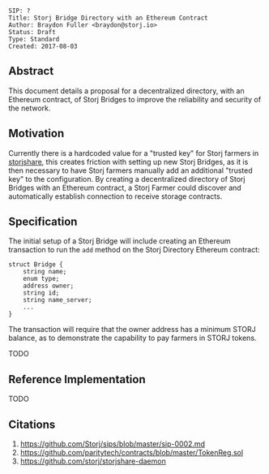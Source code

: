 ```
SIP: ?
Title: Storj Bridge Directory with an Ethereum Contract
Author: Braydon Fuller <braydon@storj.io>
Status: Draft
Type: Standard
Created: 2017-08-03
```

Abstract
--------
This document details a proposal for a decentralized directory, with an Ethereum contract, of Storj Bridges to improve the reliability and security of the network.

Motivation
----------

Currently there is a hardcoded value for a "trusted key" for Storj farmers in [storjshare](https://github.com/storj/storjshare-daemon), this creates friction with setting up new Storj Bridges, as it is then necessary to have Storj farmers manually add an additional "trusted key" to the configuration. By creating a decentralized directory of Storj Bridges with an Ethereum contract, a Storj Farmer could discover and automatically establish connection to receive storage contracts.

Specification
-------------

The initial setup of a Storj Bridge will include creating an Ethereum transaction to run the `add` method on the Storj Directory Ethereum contract:

```
struct Bridge {
    string name;
    enum type;
    address owner;
    string id;
    string name_server;
    ...
}
```

The transaction will require that the owner address has a minimum STORJ balance, as to demonstrate the capability to pay farmers in STORJ tokens.

TODO

Reference Implementation
------------------------

TODO

Citations
--------------
1. https://github.com/Storj/sips/blob/master/sip-0002.md
2. https://github.com/paritytech/contracts/blob/master/TokenReg.sol
3. https://github.com/storj/storjshare-daemon